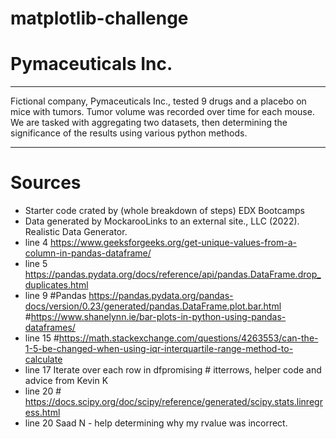 # matplotlib-challenge

# Pymaceuticals Inc.
---

Fictional company, Pymaceuticals Inc., tested 9 drugs and a placebo on mice with tumors.  Tumor volume was recorded over time for each mouse.  We are tasked with aggregating two datasets, then determining the significance of the results using various python methods.

---

# Sources
- Starter code crated by (whole breakdown of steps) EDX Bootcamps
- Data generated by MockarooLinks to an external site., LLC (2022). Realistic Data Generator.
- line 4 https://www.geeksforgeeks.org/get-unique-values-from-a-column-in-pandas-dataframe/
- line 5 https://pandas.pydata.org/docs/reference/api/pandas.DataFrame.drop_duplicates.html
- line 9  #Pandas https://pandas.pydata.org/pandas-docs/version/0.23/generated/pandas.DataFrame.plot.bar.html
    #https://www.shanelynn.ie/bar-plots-in-python-using-pandas-dataframes/
- line 15 #https://math.stackexchange.com/questions/4263553/can-the-1-5-be-changed-when-using-iqr-interquartile-range-method-to-calculate
- line 17 Iterate over each row in dfpromising # itterrows, helper code and advice from Kevin K
- line 20 # https://docs.scipy.org/doc/scipy/reference/generated/scipy.stats.linregress.html
- line 20 Saad N - help determining why my rvalue was incorrect. 



